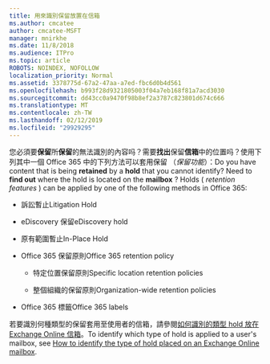 ```yaml
---
title: 用來識別保留放置在信箱
ms.author: cmcatee
author: cmcatee-MSFT
manager: mnirkhe
ms.date: 11/8/2018
ms.audience: ITPro
ms.topic: article
ROBOTS: NOINDEX, NOFOLLOW
localization_priority: Normal
ms.assetid: 3378775d-67a2-47aa-a7ed-fbc6d0b4d561
ms.openlocfilehash: b993f28d9321805003f04a7eb168f81a7acd3030
ms.sourcegitcommit: dd43cc0a9470f98b8ef2a3787c823801d674c666
ms.translationtype: MT
ms.contentlocale: zh-TW
ms.lasthandoff: 02/12/2019
ms.locfileid: "29929295"
---
```

<span data-ttu-id="2cb5f-p101">您必須要**保留**所**保留**的無法識別的內容吗？需要**找出**保留**信箱**中的位置吗？使用下列其中一個 Office 365 中的下列方法可以套用保留 （*保留功能*）：</span><span class="sxs-lookup"><span data-stu-id="2cb5f-p101">Do you have content that is being **retained** by a **hold** that you cannot identify? Need to **find out** where the hold is located on the **mailbox** ? Holds (  *retention features*  ) can be applied by one of the following methods in Office 365:</span></span> 
  
- <span data-ttu-id="2cb5f-105">訴訟暫止</span><span class="sxs-lookup"><span data-stu-id="2cb5f-105">Litigation Hold</span></span> 
    
- <span data-ttu-id="2cb5f-106">eDiscovery 保留</span><span class="sxs-lookup"><span data-stu-id="2cb5f-106">eDiscovery hold</span></span>
    
- <span data-ttu-id="2cb5f-107">原有範圍暫止</span><span class="sxs-lookup"><span data-stu-id="2cb5f-107">In-Place Hold</span></span>
    
- <span data-ttu-id="2cb5f-108">Office 365 保留原則</span><span class="sxs-lookup"><span data-stu-id="2cb5f-108">Office 365 retention policy</span></span> 
    
  - <span data-ttu-id="2cb5f-109">特定位置保留原則</span><span class="sxs-lookup"><span data-stu-id="2cb5f-109">Specific location retention policies</span></span>
    
  - <span data-ttu-id="2cb5f-110">整個組織的保留原則</span><span class="sxs-lookup"><span data-stu-id="2cb5f-110">Organization-wide retention policies</span></span>
    
- <span data-ttu-id="2cb5f-111">Office 365 標籤</span><span class="sxs-lookup"><span data-stu-id="2cb5f-111">Office 365 labels</span></span>
    
<span data-ttu-id="2cb5f-112">若要識別何種類型的保留套用至使用者的信箱，請參閱[如何識別的類型 hold 放在 Exchange Online 信箱](https://docs.microsoft.com/office365/securitycompliance/identify-a-hold-on-an-exchange-online-mailbox)。</span><span class="sxs-lookup"><span data-stu-id="2cb5f-112">To identify which type of hold is applied to a user's mailbox, see [How to identify the type of hold placed on an Exchange Online mailbox](https://docs.microsoft.com/office365/securitycompliance/identify-a-hold-on-an-exchange-online-mailbox).</span></span>
  

